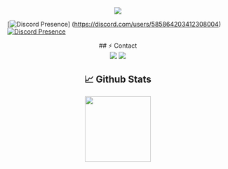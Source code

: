 
<div align="center">
    <img src="https://komarev.com/ghpvc/?username=Cyber-Woxy&color=blue"/>
</div>  


   [![Discord Presence](https://lanyard-profile-readme.vercel.app/api/585864203412308004?theme=light&bg=1c1c1c&animated=false&hideDiscrim=false&borderRadius=30px)]     (https://discord.com/users/585864203412308004)   [![Discord Presence](https://lanyard-profile-readme.vercel.app/api/919233182891667456?theme=light&bg=1c1c1c&animated=false&hideDiscrim=false&borderRadius=30px)](https://discord.com/users/919233182891667456)

  

<div align="center">
 ## ⚡ Contact

<div align="center">
    <a href="https://discord.com/users/585864203412308004" target="_blank"><img src="https://img.shields.io/badge/-Cyber-black?style=for-the-badge&logo=discord&logoColor=1e44ee"></a>
    <a href="https://discord.gg/rate" target="_blank"><img src="https://img.shields.io/badge/-Rate%201993-black?style=for-the-badge&logo=discord&logoColor=1e44ee"></a>
</div>

## 📈 Github Stats

<div align="center">
    <img src="https://github-readme-stats.vercel.app/api?username=WoxyCyber&show_icons=true&theme=radical&hide_border=true" width="%100" height="150px">
    <br>
</div>
